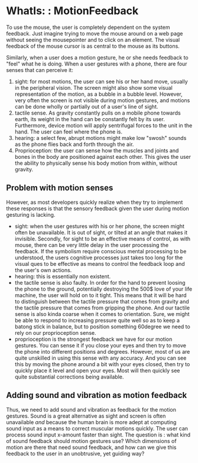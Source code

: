 # WhatIs: : MotionFeedback 

To use the mouse, the user is completely dependent on the system feedback. Just imagine trying to move the mouse around 
on a web page without seeing the mousepointer and to click on an element. The visual feedback of the mouse cursor is as 
central to the mouse as its buttons.  

Similarly, when a user does a motion gesture, he or she needs feedback to "feel" what he is doing. When a user gestures 
with a phone, there are four senses that can perceive it:
1. sight: for most motions, the user can see his or her hand move, usually in the peripheral vision. The screen might 
also show some visual representation of the motion, as a bubble in a bubble level. However, very often the screen is not
 visible during motion gestures, and motions can be done wholly or partially out of a user's line of sight.
2. tactile sense. As gravity constantly pulls on a mobile phone towards earth, its weight in the hand can be constantly 
felt by its user. Furthermore, device motion will apply sentrifugal forces to the unit in the hand. The user can feel 
where the phone is.
3. hearing: a select few, abrupt motions might make low "swosh" sounds as the phone flies back and forth through the air.
4. Proprioception: the user can sense how the muscles and joints and bones in the body are positioned against each other. 
This gives the user the ability to physically sense his body motion from within, without gravity.

## Problem with motion senses

However, as most developers quickly realize when they try to implement these responses is that the sensory feedback given
 the user during motion gesturing is lacking.
* sight: when the user gestures with his or her phone, the screen might often be unavailable. It is out of sight, or 
tilted at an angle that makes it invisible. Secondly, for sight to be an effective means of control, as with mouse, there
 can be very little delay in the user processing the feedback. If the symbolism require conscious mental processing to 
 be understood, the users cognitive processes just takes too long for the visual ques to be effective as means to control
  the feedback loop and the user's own actions. 
* hearing: this is essentially non existent.
* the tactile sense is also faulty. In order for the hand to prevent loosing the phone to the ground, potentially 
destroying the 500$ love of your life machine, the user will hold on to it tight. This means that it will be hard to 
distinguish between the tactile pressure that comes from gravity and the tactile pressure that comes from gripping the 
phone. And our tactile sense is also kinda coarse when it comes to orientation. Sure, we might be able to respond to 
increasing pressure quite well so as to keep a batong stick in balance, but to position something 60degree we need to 
rely on our proprioception sense.
* proprioception is the strongest feedback we have for our motion gestures. You can sense it if you close your eyes and 
then try to move the phone into different positions and degrees. However, most of us are quite unskilled in using this 
sense with any accuracy. And you can see this by moving the phone around a bit with your eyes closed, then try to quickly
 place it level and open your eyes. Most will then quickly see quite substantial corrections being available. 




## Adding sound and vibration as motion feedback

Thus, we need to add sound and vibration as feedback for the motion gestures. Sound is a great alternative as sight and screen is often unavailable *and* because the human brain is more adept at computing sound input as a means to correct muscular motions quickly. The user can process sound input x-amount faster than sight.
The question is :
what kind of sound feedback should motion gestures use? Which dimensions of motion are there that need sound feedback, and how can we give this feedback to the user in an unobtrusive, yet guiding way?